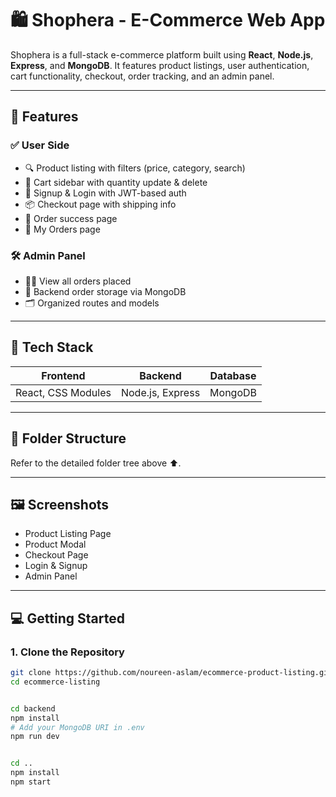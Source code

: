 # 🛍️ Shophera - E-Commerce Web App

Shophera is a full-stack e-commerce platform built using **React**, **Node.js**, **Express**, and **MongoDB**. It features product listings, user authentication, cart functionality, checkout, order tracking, and an admin panel.

---

## 🚀 Features

### ✅ User Side
- 🔍 Product listing with filters (price, category, search)
- 🛒 Cart sidebar with quantity update & delete
- 🔐 Signup & Login with JWT-based auth
- 📦 Checkout page with shipping info
- 🎉 Order success page
- 📂 My Orders page

### 🛠️ Admin Panel
- 👩‍💻 View all orders placed
- 🧾 Backend order storage via MongoDB
- 🗂 Organized routes and models

---

## 🔧 Tech Stack

| Frontend            | Backend            | Database   |
|---------------------|--------------------|------------|
| React, CSS Modules  | Node.js, Express   | MongoDB    |

---

## 🧱 Folder Structure

Refer to the detailed folder tree above ⬆️.

---

## 🖼️ Screenshots

- Product Listing Page
- Product Modal
- Checkout Page
- Login & Signup
- Admin Panel

---

## 💻 Getting Started

### 1. Clone the Repository

```bash
git clone https://github.com/noureen-aslam/ecommerce-product-listing.git
cd ecommerce-listing


cd backend
npm install
# Add your MongoDB URI in .env
npm run dev


cd ..
npm install
npm start

